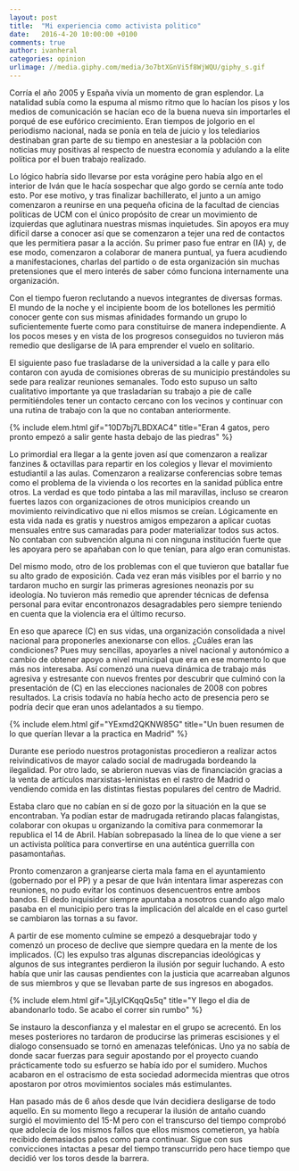 ```yaml
---
layout: post
title:  "Mi experiencia como activista politico"
date:   2016-4-20 10:00:00 +0100
comments: true
author: ivanheral
categories: opinion
urlimage: //media.giphy.com/media/3o7btXGnVi5f8WjWQU/giphy_s.gif
---
```

Corría el año 2005 y España vivía un momento de gran esplendor. La natalidad subía como la espuma al mismo ritmo que lo hacían los pisos y los medios de comunicación se hacían eco de la buena nueva sin importarles el porqué de ese eufórico crecimiento. Eran tiempos de jolgorio en el periodismo nacional, nada se ponía en tela de juicio y los telediarios destinaban gran parte de su tiempo en anestesiar a la población con noticias muy positivas al respecto de nuestra economía y adulando a la elite política por el buen trabajo realizado.

Lo lógico habría sido llevarse por esta vorágine pero había algo en el interior de Iván que le hacía sospechar que algo gordo se cernía ante todo esto. Por ese motivo, y tras finalizar bachillerato, el junto a un amigo comenzaron a reunirse en una pequeña oficina de la facultad de ciencias políticas de UCM con el único propósito de crear un movimiento de izquierdas que aglutinara nuestras mismas inquietudes. 
Sin apoyos era muy difícil darse a conocer así que se comenzaron a tejer una red de contactos que les permitiera pasar a la acción. Su primer paso fue entrar en (IA) y, de ese modo, comenzaron a colaborar de manera puntual, ya fuera acudiendo a manifestaciones, charlas del partido o de esta organización sin muchas pretensiones que el mero interés de saber cómo funciona internamente una organización.

Con el tiempo fueron reclutando a nuevos integrantes de diversas formas. El mundo de la noche y el incipiente boom de los botellones les permitió conocer gente con sus mismas afinidades formando un grupo lo suficientemente fuerte como para constituirse de manera independiente. A los pocos meses y en vista de los progresos conseguidos no tuvieron más remedio que desligarse de IA para emprender el vuelo en solitario.

El siguiente paso fue trasladarse de la universidad a la calle y para ello contaron con ayuda de comisiones obreras de su municipio prestándoles su sede para realizar reuniones semanales. Todo esto supuso un salto cualitativo importante ya que trasladarían su trabajo a pie de calle permitiéndoles tener un contacto cercano con los vecinos y continuar con una  rutina de trabajo con la que no contaban anteriormente.

{% include elem.html gif="10D7bj7LBDXAC4" title="Eran 4 gatos, pero pronto empezó a salir gente hasta debajo de las piedras" %}

Lo primordial era llegar a la gente joven así que comenzaron a realizar fanzines & octavillas para repartir en los colegios y llevar el movimiento estudiantil a las aulas. Comenzaron a realizarse conferencias sobre temas como el problema de la vivienda o los recortes en la sanidad pública entre otros. La verdad es que todo pintaba a las mil maravillas, incluso se crearon fuertes lazos con organizaciones de otros municipios creando un movimiento reivindicativo que ni ellos mismos se creían.
Lógicamente en esta vida nada es gratis y nuestros amigos empezaron a aplicar cuotas mensuales entre sus camaradas para poder materializar todos sus actos. No contaban con subvención alguna ni con ninguna institución fuerte que les apoyara pero se apañaban con lo que tenían, para algo eran comunistas.

Del mismo modo, otro de los problemas con el que tuvieron que batallar fue su alto grado de exposición. Cada vez eran más visibles por el barrio y no tardaron mucho en surgir las primeras agresiones neonazis por su ideología. No tuvieron más remedio que aprender técnicas de defensa personal para evitar encontronazos desagradables pero siempre teniendo en cuenta que la violencia era el último recurso.

En eso que aparece (C) en sus vidas, una organización consolidada a nivel nacional para proponerles anexionarse con ellos. ¿Cuáles eran las condiciones? Pues muy sencillas, apoyarles a nivel nacional y autonómico a cambio de obtener apoyo a nivel municipal que era en ese momento lo que más nos interesaba. Así comenzó una nueva dinámica de trabajo más agresiva y estresante con nuevos frentes por descubrir que culminó con la presentación de (C) en las elecciones nacionales de 2008 con pobres resultados. La crisis todavía no había hecho acto de presencia pero se podría decir que eran unos adelantados a su tiempo.

{% include elem.html gif="YExmd2QKNW85G" title="Un buen resumen de lo que querían llevar a la practica en Madrid" %}


Durante ese periodo nuestros protagonistas procedieron a realizar actos reivindicativos de mayor calado social de madrugada bordeando la ilegalidad. Por otro lado, se abrieron nuevas vías de financiación gracias a la venta de artículos marxistas-leninistas en el rastro de Madrid o vendiendo comida en las distintas fiestas populares del centro de Madrid.

Estaba claro que no cabían en sí de gozo por la situación en la que se encontraban. Ya podían estar de madrugada retirando placas falangistas, colaborar con okupas u organizando la comitiva para conmemorar la republica el 14 de Abril. Habían sobrepasado la línea de lo que viene a ser un activista política para convertirse en una auténtica guerrilla con pasamontañas.

Pronto comenzaron a granjearse cierta mala fama en el ayuntamiento (gobernado por el PP) y a pesar de que Iván intentara limar asperezas con reuniones, no pudo evitar los continuos desencuentros entre ambos bandos. El dedo inquisidor siempre apuntaba a nosotros cuando algo malo pasaba en el municipio pero tras la implicación del alcalde en el caso gurtel  se cambiaron las tornas a su favor.

A partir de ese momento culmine se empezó a desquebrajar todo y comenzó un proceso de declive que siempre quedara en la mente de los implicados. (C) les expulso tras algunas discrepancias ideológicas y algunos de sus integrantes perdieron la ilusión por seguir luchando. A esto había que unir las causas pendientes con la justicia que acarreaban algunos de sus miembros y que se llevaban parte de sus ingresos en abogados.

{% include elem.html gif="JjLylCKqqQs5q" title="Y llego el dia de abandonarlo todo. Se acabo el correr sin rumbo" %}

Se instauro la desconfianza y el malestar en el grupo se acrecentó. En los meses posteriores  no tardaron de producirse las primeras escisiones y el dialogo consensuado se tornó en amenazas telefónicas. Uno ya no sabía de donde sacar fuerzas para seguir apostando por el proyecto cuando  prácticamente todo su esfuerzo se había ido por el sumidero. Muchos acabaron en el ostracismo de esta sociedad adormecida mientras que otros apostaron por otros movimientos sociales más estimulantes. 

Han pasado más de 6 años desde que Iván decidiera desligarse de todo aquello. En su momento llego a recuperar la ilusión de antaño cuando surgió el movimiento del 15-M pero con el transcurso del tiempo comprobó que adolecía de los mismos fallos que ellos mismos cometieron, ya había recibido demasiados palos como para continuar. Sigue con sus convicciones intactas a pesar del tiempo transcurrido pero hace tiempo que decidió ver los toros desde la barrera.


